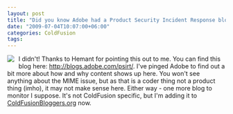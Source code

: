 ```yaml
---
layout: post
title: "Did you know Adobe had a Product Security Incident Response blog?"
date: "2009-07-04T10:07:00+06:00"
categories: ColdFusion 
tags: 
---
```


<img src="https://static.raymondcamden.com/images/cfjedi//psirt.png" align="left" style="margin-right:10px;margin-bottom:10px">

I didn't! Thanks to Hemant for pointing this out to me. You can find this blog here: <a href="http://blogs.adobe.com/psirt/">http://blogs.adobe.com/psirt/</a>. I've pinged Adobe to find out a bit more about how and why content shows up here. You won't see anything about the MIME issue, but as that is a coder thing not a product thing (imho), it may not make sense here. Either way - one more blog to monitor I suppose. It's not ColdFusion specific, but I'm adding it to <a href="http://www.coldfusionbloggers.org">ColdFusionBloggers.org</a> now.

<br clear="left">